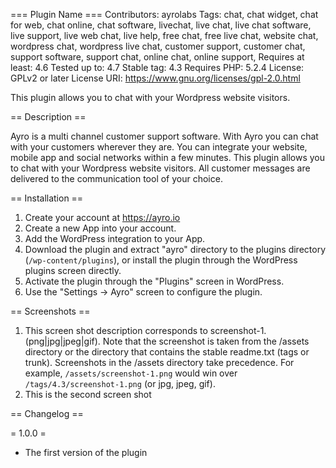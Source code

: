 === Plugin Name ===
Contributors: ayrolabs
Tags: chat, chat widget, chat for web, chat online, chat software, livechat, live chat, live chat software, live support, live web chat, live help, free chat, free live chat, website chat, wordpress chat, wordpress live chat, customer support, customer chat, support software, support chat, online chat, online support,
Requires at least: 4.6
Tested up to: 4.7
Stable tag: 4.3
Requires PHP: 5.2.4
License: GPLv2 or later
License URI: https://www.gnu.org/licenses/gpl-2.0.html

This plugin allows you to chat with your Wordpress website visitors.

== Description ==

Ayro is a multi channel customer support software. With Ayro you can chat with your customers wherever they are. You can integrate your website, mobile app and social networks within a few minutes.
This plugin allows you to chat with your Wordpress website visitors. All customer messages are delivered to the communication tool of your choice.

== Installation ==

1. Create your account at https://ayro.io
2. Create a new App into your account.
3. Add the WordPress integration to your App.
4. Download the plugin and extract "ayro" directory to the plugins directory (`/wp-content/plugins`), or install the plugin through the WordPress plugins screen directly.
5. Activate the plugin through the "Plugins" screen in WordPress.
6. Use the "Settings -> Ayro" screen to configure the plugin.

== Screenshots ==

1. This screen shot description corresponds to screenshot-1.(png|jpg|jpeg|gif). Note that the screenshot is taken from
the /assets directory or the directory that contains the stable readme.txt (tags or trunk). Screenshots in the /assets
directory take precedence. For example, `/assets/screenshot-1.png` would win over `/tags/4.3/screenshot-1.png`
(or jpg, jpeg, gif).
2. This is the second screen shot

== Changelog ==

= 1.0.0 =
* The first version of the plugin
